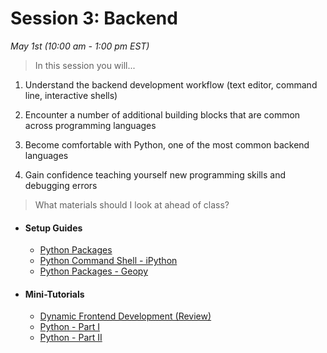 # Session 3: Backend
*May 1st (10:00 am - 1:00 pm EST)*

> In this session you will... 

1) Understand the backend development workflow (text editor, command line, interactive shells)

2) Encounter a number of additional building blocks that are common across programming languages 

3) Become comfortable with Python, one of the most common backend languages

4) Gain confidence teaching yourself new programming skills and debugging errors 


> What materials should I look at ahead of class?

- #### Setup Guides 
	* [Python Packages](/session3/setup_pythonpackages.md)
	* [Python Command Shell - iPython](/session3/setup_ipython.md)
	* [Python Packages - Geopy](/session3/setup_geopy.md)


- #### Mini-Tutorials 
	* [Dynamic Frontend Development (Review)](/session2/tutorial_js_webdeveloper.md)
	* [Python - Part I](/session3/tutorial_python_partI.md)
	* [Python - Part II](/session3/tutorial_python_partII.md)
